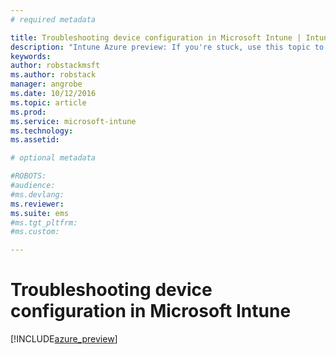 ```yaml
---
# required metadata

title: Troubleshooting device configuration in Microsoft Intune | Intune Azure preview | Microsoft Docs
description: "Intune Azure preview: If you're stuck, use this topic to help you solve problems with Intune device configurations."
keywords:
author: robstackmsftms.author: robstack
manager: angrobe
ms.date: 10/12/2016
ms.topic: article
ms.prod:
ms.service: microsoft-intune
ms.technology:
ms.assetid: 

# optional metadata

#ROBOTS:
#audience:
#ms.devlang:
ms.reviewer: 
ms.suite: ems
#ms.tgt_pltfrm:
#ms.custom:

---
```


# Troubleshooting device configuration in Microsoft Intune


[!INCLUDE[azure_preview](../includes/azure_preview.md)]